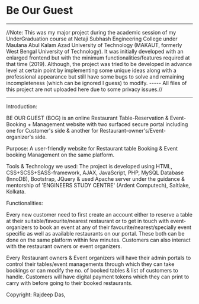 # Be Our Guest
---------------------------------------------------------------------------------------------------------------------
//Note: This was my major project during the academic session of my UnderGraduation course at Netaji Subhash Engineering College under Maulana Abul Kalam Azad University of Technology (MAKAUT, formerly West Bengal University of Technology). It was initially developed with an enlarged frontend but with the minimum functionalities/features required at that time (2019). Although, the project was tried to be developed in advance level at certain point by implementing some unique ideas along with a professional appearance but still have some bugs to solve and remaining incompleteness (which can be ignored I guess) to modify. ----- All files of this project are not uploaded here due to some privacy issues.//

--------------------------------------------------------------------------------------------------------------------

Introduction:

BE OUR GUEST (BOG) is an online Restaurant Table-Reservation &  Event-Booking + Management website with two surfaced secure portal including one for Customer's side & another for Restaurant-owner's/Event-organizer's side.

Purpose: A user-friendly website for Restaurant table Booking & Event booking Management on the same platform.

Tools & Technology we used: 
The project is developed using HTML, CSS+SCSS+SASS-framework, AJAX, JavaScript, PHP, MySQL Database (InnoDB), Bootstrap, JQuery & used Apache server under the guidance & mentorship of 'ENGINEERS STUDY CENTRE' (Ardent Computech), Saltlake, Kolkata. 
 
Functionalities:

Every new customer need to first create an account either to reserve a table at their suitable/favourite/nearest restaurant or to get in touch with event-organizers to book an event at any of their favourite/nearest/specially event specific as well as available restaurants on our portal. These both can be done on the same platform within few minutes.
Customers can also interact with the restaurant owners or event organizers.


Every Restaurant owners & Event organizers will have their admin portals to control their tables/event managements through which they can take bookings or can modify the no. of booked tables & list of customers to handle.
Customers will have digital payment tokens which they can print to carry with before going to their booked restaurants.


Copyright: Rajdeep Das,
